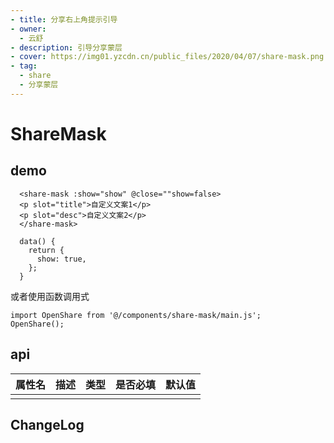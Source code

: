 ```yaml
---
- title: 分享右上角提示引导
- owner:
  - 云舒
- description: 引导分享蒙层
- cover: https://img01.yzcdn.cn/public_files/2020/04/07/share-mask.png
- tag:
  - share
  - 分享蒙层
---
```


# ShareMask

## demo
```
  <share-mask :show="show" @close=""show=false>
  <p slot="title">自定义文案1</p>
  <p slot="desc">自定义文案2</p>
  </share-mask>

  data() {
    return {
      show: true,
    };
  }

```

或者使用函数调用式

```
import OpenShare from '@/components/share-mask/main.js';
OpenShare();
```

## api
| 属性名  | 描述                 | 类型                                                  | 是否必填 | 默认值               |
| ------ | ------------------- | ---------------------------------------------------- | ------- | ------------------- |
|        |                     |                                                      |         |                     |

## ChangeLog
